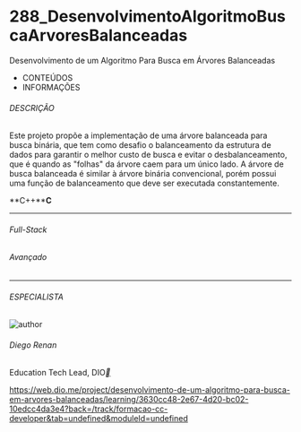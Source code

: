 # 288_DesenvolvimentoAlgoritmoBuscaArvoresBalanceadas
Desenvolvimento de um Algoritmo Para Busca em Árvores Balanceadas

- CONTEÚDOS
- INFORMAÇÕES

###### DESCRIÇÃO

Este projeto propõe a implementação de uma árvore balanceada para busca binária, que tem como desafio o balanceamento da estrutura de dados para garantir o melhor custo de busca e evitar o desbalanceamento, que é quando as "folhas" da árvore caem para um único lado. A árvore de busca balanceada é similar à árvore binária convencional, porém possui uma função de balanceamento que deve ser executada constantemente.

**C++****C**

------

###### Full-Stack

###### Avançado

------

###### ESPECIALISTA

![author](https://hermes.dio.me/users/author/photos/a1259dd0-1a01-4683-a349-e988155df17b.jpg)

###### Diego Renan

Education Tech Lead, DIO[**](https://www.linkedin.com/in/diego-renan-bruno-48194484/)



https://web.dio.me/project/desenvolvimento-de-um-algoritmo-para-busca-em-arvores-balanceadas/learning/3630cc48-2e67-4d20-bc02-10edcc4da3e4?back=/track/formacao-cc-developer&tab=undefined&moduleId=undefined
